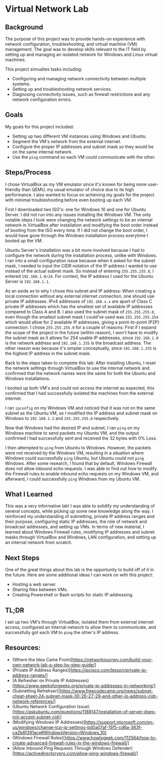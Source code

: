 # Virtual Network Lab

## Background

The purpose of this project was to provide hands-on experience with network configuration, troubleshooting, and virtual machine (VM) management. The goal was to develop skills relevant to the IT field by setting up and managing an isolated network for Windows and Linux virtual machines.

This project simualtes tasks including: 
- Configuring and managing network connectivity between multiple systems.
- Setting up and troubleshooting network services.
- Diagnosing connectivity issues, such as firewall restrictions and any network configuration errors.

## Goals

My goals for this project included:
- Setting up two different VM instances using Windows and Ubuntu.
- Segment the VM's network from the external internet.
- Configure the proper IP addresses and subnet mask so they would be on the same internal network.
- Use the ```ping``` command so each VM could communicate with the other.

## Steps/Process 

I chose VirtualBox as my VM emulator since it's known for being more user-friendly than QEMU, my usual emulator of choice due to its high performance. I also wanted to focus on acheiving my goals for the project with minimal troubleshooting before even booting up each VM.

First I downloaded two ISO's: one for Windows 10 and one for Ubuntu Server. I did not run into any issues installing the Windows VM. The only notable steps I took were changing the network settings to be an internal network in VirtualBox after installation and modifying the boot order instead of booting from the ISO every time. If I did not change the boot order, I would have gone through the Windows installation process everytime I booted up the VM.

Ubuntu Server's installation was a bit more involved because I had to configure the network during the installation process, unlike with Windows. I ran into a small configuration issue because when it asked for the subnet mask, I needed to input the CIDR notation of the IP address I wanted to use instead of the actual subnet mask. So instead of entering ```255.255.255.0```, I entered ```192.168.1.0/24```. For context, the IP address I used for the Ubuntu Server is ```192.168.1.1```. 

As an aside as to why I chose this subnet and IP address: When creating a local connection without any external internet connection, one should use private IP addresses. IPv4 addresses of ```192.168.x.x``` are apart of Class C private IP addresses which has the smallest set of available IP addresses compared to Class A and B. I also used the subnet mask of ```255.255.255.0```, even though the smallest subnet mask I could've used was ```255.255.255.254``` which would allow for 2 available IP addresses, giving a point-to-point (P2P) connection. I chose ```255.255.255.0``` for a couple of reasons: First if I expand the scope of the project in the future (within reason), I won't have to modify the subnet mask as it allows for 254 usable IP addresses, since ```192.168.1.0``` is the network address and ```192.168.1.255``` is the broadcast address. The other reason was because it's simpler conceptually, since ```192.168.1.255``` is the highest IP address in the subnet mask. 

Back to the steps taken to complete this lab: After installing Ubuntu, I reset the network settings through VirtualBox to use the internal network and confirmed that the network names were the same for both the Ubuntu and Windows installations. 

I booted up both VM's and could not access the internet as expected, this confirmed that I had successfully isolated the machines from the external internet. 

I ran ```ipconfig``` on my Windows VM and noticed that it was not on the same subnet as the Ubuntu VM, so I modified the IP address and subnet mask on Windows to ```192.168.1.2``` and ```255.255.255.0``` respectively. 

Now that Windows had the desired IP and subnet, I ran ```ping``` on my Windows machine to send packets my Ubuntu VM, and the output confirmed I had successfully sent and received the 32 bytes with 0% Loss. 

I then attempted to ```ping``` from Ubuntu to Windows. However, the packets were not received by the Windows VM, resulting in a situation where Windows could successfully ```ping``` Ubuntu, but Ubuntu could not ```ping``` Windows. After some research, I found that by default, Windows Firewall does not allow inbound echo requests. I was able to find out how to modify the Firewall rules to enable inbound echo requests on my Windows VM, and afterward, I could successfully ```ping``` Windows from my Ubuntu VM.

## What I Learned

This was a very informative lab! I was able to solidify my understanding of several concepts, while picking up some new knowledge along the way. I reinforced my understanding of subnetting, private IP address ranges and their purpose, configuring static IP addresses, the role of network and broadcast addresses, and setting up VMs. In terms of new material, I learned about Windows Firewall rules, modifying IP addresses and subnet masks through VirtualBox and Windows, LAN configuration, and setting up an internal network from scratch.


## Next Steps

One of the great things about this lab is the opportunity to build off of it in the future. Here are some additional ideas I can work on with this project:
- Hosting a web server.
- Sharing files between VMs.
- Creating Powershell or Bash scripts for static IP addressing.

## TL;DR

I set up two VM's through VirtualBox, isolated them from external internet access, configured an internal network to allow them to communicate, and successfully got each VM to ```ping``` the other's IP address.

## Resources:

- (Where the Idea Came From)[https://networkjourney.com/build-your-own-network-lab-a-step-by-step-guide/]
- (Private IP Address Ranges)[https://ipcisco.com/lesson/private-ip-address-ranges/]
- (A Refresher on Private IP Addresses)[https://www.geeksforgeeks.org/private-ip-addresses-in-networking/]
- (Subnetting Refrehser)[https://www.freecodecamp.org/news/subnet-cheat-sheet-24-subnet-mask-30-26-27-29-and-other-ip-address-cidr-network-references/]
- (Ubuntu Network Configuration Issue)[https://askubuntu.com/questions/1188147/installation-of-server-does-not-accept-subnet-cidr]
- (Modifying Windows IP Addresses)[https://support.microsoft.com/en-us/windows/change-tcp-ip-settings-bd0a07af-15f5-cd6a-363f-ca2b6f391ace#WindowsVersion=Windows_10]
- (Windows Firewall Rules)[https://www.howtogeek.com/112564/how-to-create-advanced-firewall-rules-in-the-windows-firewall/]
- (Allow Inbound Ping Requests Through Windows Defender)[https://activedirectorypro.com/allow-ping-windows-firewall/]

